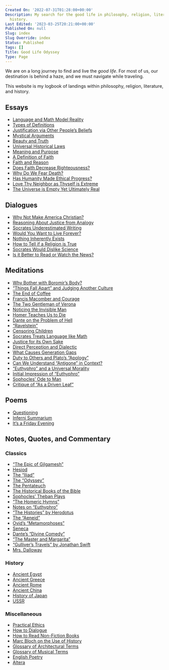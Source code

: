 ```yaml
---
Created On: '2022-07-31T01:28:00+00:00'
Description: My search for the good life in philosophy, religion, literature, and
  history.
Last Edited: '2023-03-25T20:21:00+00:00'
Published On: null
Slug: index
Slug Override: index
Status: Published
Tags: []
Title: Good Life Odyssey
Type: Page
---
```

<p>We are on a long journey to find and live the <em>good life</em>. For most of us, our destination is behind a haze, and we must navigate while traveling.</p>
<p>This website is my logbook of landings within philosophy, religion, literature, and history.</p>
<h2>Essays</h2>
<ul>
<li><a href="./math-and-language">Language and Math Model Reality</a></li>
<li><a href="./types-of-definitions">Types of Definitions</a></li>
<li><a href="./justification-via-others-beliefs">Justification via Other People’s Beliefs</a></li>
<li><a href="./mystical-arguments">Mystical Arguments</a></li>
<li><a href="./beauty-and-truth">Beauty and Truth</a></li>
<li><a href="./universal-historical-laws">Universal Historical Laws</a></li>
<li><a href="./meaning-and-purpose">Meaning and Purpose</a></li>
<li><a href="./a-definition-of-faith">A Definition of Faith</a></li>
<li><a href="./faith-and-reason">Faith and Reason</a></li>
<li><a href="./faith-and-righteousness">Does Faith Decrease Righteousness?</a></li>
<li><a href="./fear-of-death">Why Do We Fear Death?</a></li>
<li><a href="./ethical-progress">Has Humanity Made Ethical Progress?</a></li>
<li><a href="./love-thy-neighbor-as-thyself">Love Thy Neighbor as Thyself is Extreme</a></li>
<li><a href="./the-universe-is-empty-yet-ultimately-real">The Universe is Empty Yet Ultimately Real</a></li>
</ul>
<h2>Dialogues</h2>
<ul>
<li><a href="./why-not-make-america-christian">Why Not Make America Christian?</a></li>
<li><a href="./reasoning-about-justice-by-analogy">Reasoning About Justice from Analogy</a></li>
<li><a href="./socrates-underestimated-writing">Socrates Underestimated Writing</a></li>
<li><a href="./would-you-want-to-live-forever">Would You Want to Live Forever?</a></li>
<li><a href="./nothing-inherently-exists">Nothing Inherently Exists</a></li>
<li><a href="./how-to-tell-if-a-religion-is-true">How to Tell if a Religion is True</a></li>
<li><a href="./socrates-would-dislike-science">Socrates Would Dislike Science</a></li>
<li><a href="./is-it-better-to-read-or-watch-the-news">Is it Better to Read or Watch the News?</a></li>
</ul>
<h2>Meditations</h2>
<ul>
<li><a href="./why-bother-with-boromirs-body">Why Bother with Boromir’s Body?</a></li>
<li><a href="./things-fall-apart-and-judging-another-culture">“Things Fall Apart” and Judging Another Culture</a> </li>
<li><a href="./the-end-of-coffee">The End of Coffee</a></li>
<li><a href="./francis-macomber-and-courage">Francis Macomber and Courage</a></li>
<li><a href="./the-two-gentleman-of-verona">The Two Gentleman of Verona</a></li>
<li><a href="./noticing-the-invisible-man">Noticing the Invisible Man</a></li>
<li><a href="./homer-teaches-us-to-die">Homer Teaches Us to Die</a></li>
<li><a href="./dante-on-the-problem-of-hell">Dante on the Problem of Hell</a></li>
<li><a href="./ravelstein">“Ravelstein”</a></li>
<li><a href="./censoring-children">Censoring Children</a></li>
<li><a href="./socrates-treats-language-like-math">Socrates Treats Language like Math</a></li>
<li><a href="./justice-for-its-own-sake">Justice for its Own Sake</a></li>
<li><a href="./dialectic-and-direct-perception">Direct Perception and Dialectic</a></li>
<li><a href="./what-causes-generation-gaps">What Causes Generation Gaps</a></li>
<li><a href="./duty-to-others-and-platos-apology">Duty to Others and Plato’s “Apology”</a></li>
<li><a href="./antigone-historical-context">Can We Understand “Antigone” in Context?</a></li>
<li><a href="./euthyphro-and-a-universal-morality">“Euthyphro” and a Universal Morality</a></li>
<li><a href="./euthyphro-initial-impressions">Initial Impression of “Euthyphro”</a></li>
<li><a href="./sophocles-ode-to-man">Sophocles’ Ode to Man</a></li>
<li><a href="./as-a-driven-leaf">Critique of “As a Driven Leaf”</a></li>
</ul>
<h2>Poems</h2>
<ul>
<li><a href="./questioning-poem">Questioning</a></li>
<li><a href="./inferni-summarium">Inferni Summarium</a></li>
<li><a href="./its-a-friday-evening">It’s a Friday Evening</a> </li>
</ul>
<h2>Notes, Quotes, and Commentary</h2>
<h3>Classics</h3>
<ul>
<li><a href="./the-epic-of-gilgamesh">“The Epic of Gilgamesh”</a></li>
<li><a href="./hesiod">Hesiod</a></li>
<li><a href="./the-iliad">The “Iliad”</a></li>
<li><a href="./the-odyssey">The “Odyssey”</a></li>
<li><a href="./the-pentateuch">The Pentateuch</a></li>
<li><a href="./the-historical-books-of-the-bible">The Historical Books of the Bible</a> </li>
<li><a href="./sophocles-theban-plays">Sophocles’ Theban Plays</a> </li>
<li><a href="./homeric-hymns">“The Homeric Hymns”</a></li>
<li><a href="./notes-on-euthyphro">Notes on “Euthyphro”</a></li>
<li><a href="./the-histories-herodotus">“The Histories” by Herodotus</a></li>
<li><a href="./the-aeneid">The “Aeneid”</a></li>
<li><a href="./metamorphoses">Ovid’s “Metamorphoses”</a></li>
<li><a href="./seneca">Seneca</a></li>
<li><a href="./divine-comedy">Dante’s “Divine Comedy”</a></li>
<li><a href="./the-master-and-margarita">“The Master and Margarita”</a></li>
<li><a href="./gullivers-travels">“Gulliver’s Travels” by Jonathan Swift</a></li>
<li><a href="./mrs-dalloway">Mrs. Dalloway</a></li>
</ul>
<h3>History</h3>
<ul>
<li><a href="./ancient-egypt">Ancient Egypt</a> </li>
<li><a href="./ancient-greece">Ancient Greece</a></li>
<li><a href="./ancient-rome">Ancient Rome</a></li>
<li><a href="./ancient-china">Ancient China</a></li>
<li><a href="./history-of-japan">History of Japan</a> </li>
<li><a href="./ussr">USSR</a></li>
</ul>
<h3>Miscellaneous</h3>
<ul>
<li><a href="./practical-ethics">Practical Ethics</a></li>
<li><a href="./how-to-dialogue">How to Dialogue</a></li>
<li><a href="./how-to-read">How to Read Non-Fiction Books</a></li>
<li><a href="./the-historians-craft-bloch">Marc Bloch on the Use of History</a></li>
<li><a href="./architecture-glossary">Glossary of Architectural Terms</a></li>
<li><a href="./music-glossary">Glossary of Musical Terms</a></li>
<li><a href="./english-poetry">English Poetry</a></li>
<li><a href="./altera">Altera</a> </li>
</ul>
